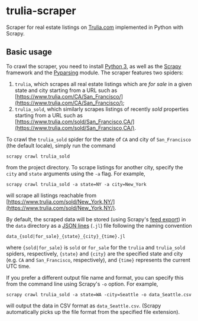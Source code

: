 # trulia-scraper
Scraper for real estate listings on [Trulia.com](https://www.trulia.com/) implemented in Python with Scrapy.

## Basic usage
To crawl the scraper, you need to install [Python 3](https://www.python.org/download/releases/3.0/), as well as the [Scrapy](https://pypi.python.org/pypi/Scrapy) framework and the [Pyparsing](https://pypi.python.org/pypi/pyparsing/2.2.0) module. The scraper features two spiders:

1. `trulia`, which scrapes all real estate listings which are _for sale_ in a given state and city starting from a URL such as [https://www.trulia.com/CA/San_Francisco/](https://www.trulia.com/CA/San_Francisco/);
2. `trulia_sold`, which similarly scrapes listings of recently _sold_ properties starting from a URL such as [https://www.trulia.com/sold/San_Francisco,CA/](https://www.trulia.com/sold/San_Francisco,CA/).

To crawl the `trulia_sold` spider for the state of `CA` and city of `San_Francisco` (the default locale), simply run the command

```
scrapy crawl trulia_sold
```
from the project directory. To scrape listings for another city, specify the `city` and `state` arguments using the `-a` flag. For example,

```
scrapy crawl trulia_sold -a state=NY -a city=New_York
```
will scrape all listings reachable from [https://www.trulia.com/sold/New_York,NY/](https://www.trulia.com/sold/New_York,NY/).

By default, the scraped data will be stored (using Scrapy's [feed export](https://doc.scrapy.org/en/latest/topics/feed-exports.html)) in the `data` directory as a [JSON lines](http://jsonlines.org/) (`.jl`) file following the naming convention

```
data_{sold|for_sale}_{state}_{city}_{time}.jl
```

where `{sold|for_sale}` is `sold` or `for_sale` for the `trulia` and `trulia_sold` spiders, respectively, `{state}` and `{city}` are the specified state and city (e.g. `CA` and `San_Francisco`, respectively), and `{time}` represents the current UTC time.

If you prefer a different output file name and format, you can specify this from the command line using Scrapy's `-o` option. For example,

```
scrapy crawl trulia_sold -a state=WA -city=Seattle -o data_Seattle.csv
```
will output the data in CSV format as `data_Seattle.csv`. (Scrapy automatically picks up the file format from the specified file extension).